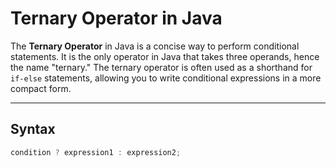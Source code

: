 # Ternary Operator in Java

The **Ternary Operator** in Java is a concise way to perform conditional statements. It is the only operator in Java that takes three operands, hence the name "ternary." The ternary operator is often used as a shorthand for `if-else` statements, allowing you to write conditional expressions in a more compact form.

---

## Syntax

```java
condition ? expression1 : expression2;

